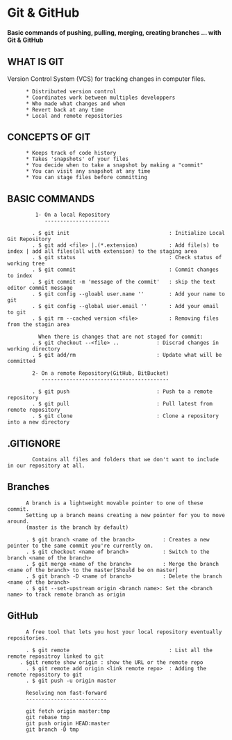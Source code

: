 # Git & GitHub

#### Basic commands of pushing, pulling, merging, creating branches ... with Git & GitHub

## WHAT IS GIT
Version Control System (VCS) for tracking changes in computer files.

          * Distributed version control
          * Coordinates work between multiples developpers
          * Who made what changes and when
          * Revert back at any time
          * Local and remote repositories

## CONCEPTS OF GIT

          * Keeps track of code history
          * Takes 'snapshots' of your files
          * You decide when to take a snapshot by making a "commit"
          * You can visit any snapshot at any time
          * You can stage files before committing

## BASIC COMMANDS

             1- On a local Repository
                ---------------------

            . $ git init                                : Initialize Local Git Repository
            . $ git add <file> |.(*.extension)          : Add file(s) to index | add all files(all with extension) to the staging area
            . $ git status                              : Check status of working tree
            . $ git commit                              : Commit changes to index
            . $ git commit -m 'message of the commit'   : skip the text editor commit message
            . $ git config --gloabl user.name ''        : Add your name to git
            . $ git config --global user.email ''       : Add your email to git
            . $ git rm --cached version <file>          : Removing files from the stagin area

              When there is changes that are not staged for commit:
            . $ git checkout --<file> ..            : Discrad changes in working directory
            . $ git add/rm                          : Update what will be committed

            2- On a remote Repository(GitHub, BitBucket)
               -----------------------------------------

            . $ git push                            : Push to a remote repository
            . $ git pull                            : Pull latest from remote repository
            . $ git clone                           : Clone a repository into a new directory

## .GITIGNORE
            Contains all files and folders that we don't want to include in our repository at all.

## Branches
          A branch is a lightweight movable pointer to one of these commit.
          Setting up a branch means creating a new pointer for you to move around.
          (master is the branch by default)

          . $ git branch <name of the branch>         : Creates a new pointer to the same commit you're currently on.
          . $ git checkout <name of branch>           : Switch to the branch <name of the branch>
          . $ git merge <name of the branch>          : Merge the branch <name of the branch> to the master[Should be on master]
          . $ git branch -D <name of branch>          : Delete the branch <name of the branch>
          . $ git --set-upstream origin <branch name>: Set the <branch name> to track remote branch as origin

## GitHub
          A free tool that lets you host your local repository eventually repositories.

          . $ git remote                                : List all the remote repositroy linked to git
	  	. $git remote show origin : show the URL or the remote repo
          . $ git remote add origin <link remote repo>  : Adding the remote repository to git
          . $ git push -u origin master

          Resolving non fast-forward
          --------------------------

          git fetch origin master:tmp
          git rebase tmp
          git push origin HEAD:master
          git branch -D tmp

